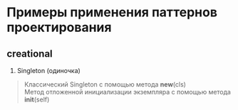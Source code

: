 # Примеры применения паттернов проектирования

## creational
1) Singleton (одиночка)
> Классический Singleton с помощью метода __new__(cls)  
> Метод отложенной инициализации экземпляра с помощью метода __init__(self)
